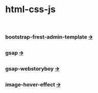 # html-css-js

<br>

### bootstrap-frest-admin-template [🡪](/bootstrap-frest-admin-template/index.html)

### gsap [🡪](/gsap/README.md)

### gsap-webstoryboy [🡪](/gsap-webstoryboy/README.md)

### image-hover-effect [🡪](/image-hover-effect/README.md)

<br>
